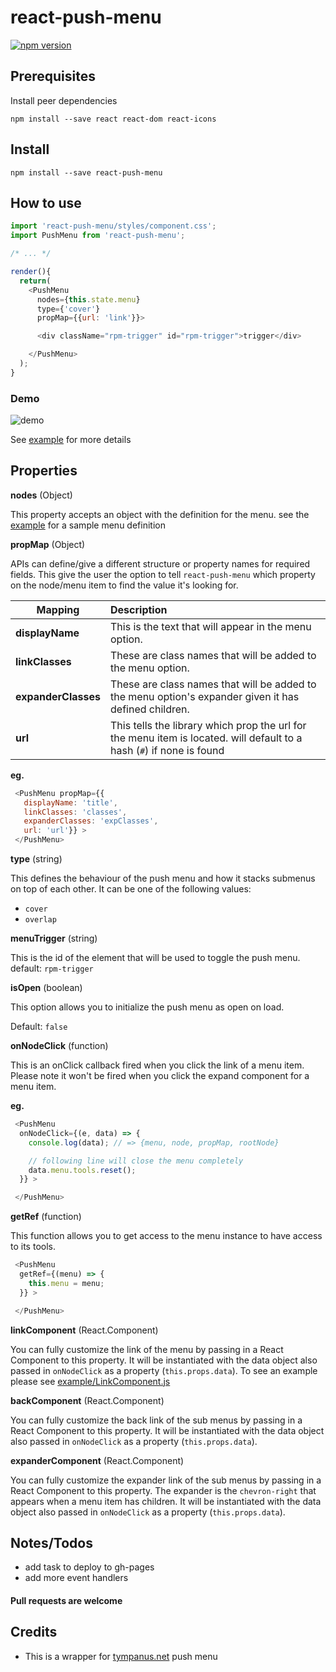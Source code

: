 # react-push-menu

[![npm version](https://badge.fury.io/js/react-push-menu.svg)](https://badge.fury.io/js/react-push-menu)


## Prerequisites

Install peer dependencies

`npm install --save react react-dom react-icons`

## Install

`npm install --save react-push-menu`

## How to use

```js
import 'react-push-menu/styles/component.css';
import PushMenu from 'react-push-menu';

/* ... */

render(){
  return(
    <PushMenu
      nodes={this.state.menu}
      type={'cover'}
      propMap={{url: 'link'}}>

      <div className="rpm-trigger" id="rpm-trigger">trigger</div>

    </PushMenu>
  );
}
```

### Demo

![demo](https://i.imgur.com/i7Knwu8.gif)

See [example](example/index.js) for more details

## Properties

**nodes** (Object)

This property accepts an object with the definition for the menu. see the [example](/example/index.js) for a sample menu definition

**propMap** (Object)

APIs can define/give a different structure or property names for required fields.
This give the user the option to tell `react-push-menu` which property on the node/menu item to find the value it's looking for.

|Mapping| Description|
|---|:---|
| **displayName** | This is the text that will appear in the menu option. |
| **linkClasses** | These are class names that will be added to the menu option. |
| **expanderClasses** | These are class names that will be added to the menu option's expander given it has defined children. |
| **url** | This tells the library which prop the url for the menu item is located. will default to a hash (`#`) if none is found |

**eg.**

```js
 <PushMenu propMap={{
   displayName: 'title',
   linkClasses: 'classes',
   expanderClasses: 'expClasses',
   url: 'url'}} >
 </PushMenu>
```

**type** (string)

This defines the behaviour of the push menu and how it stacks submenus on top of each other.
It can be one of the following values:
- `cover`
- `overlap`

**menuTrigger** (string)

This is the id of the element that will be used to toggle the push menu.
default: `rpm-trigger`

**isOpen** (boolean)

This option allows you to initialize the push menu as open on load.

Default: `false`

**onNodeClick** (function)

This is an onClick callback fired when you click the link of a menu item.
Please note it won't be fired when you click the expand component for a menu item.

**eg.**

```js
 <PushMenu
  onNodeClick={(e, data) => {
    console.log(data); // => {menu, node, propMap, rootNode}

    // following line will close the menu completely
    data.menu.tools.reset();
  }} >

 </PushMenu>
```
**getRef** (function)

This function allows you to get access to the menu instance to have access to its tools.

```js
 <PushMenu
  getRef={(menu) => {
    this.menu = menu;
  }} >

 </PushMenu>
```


**linkComponent** (React.Component)

You can fully customize the link of the menu by passing in a React Component to this property.
It will be instantiated with the data object also passed in `onNodeClick` as a property (`this.props.data`).
To see an example please see [example/LinkComponent.js](example/LinkComponent.js)

**backComponent** (React.Component)

You can fully customize the back link of the sub menus by passing in a React Component to this property.
It will be instantiated with the data object also passed in `onNodeClick` as a property (`this.props.data`).

**expanderComponent** (React.Component)

You can fully customize the expander link of the sub menus by passing in a React Component to this property. The expander is the `chevron-right` that appears when a menu item has children.
It will be instantiated with the data object also passed in `onNodeClick` as a property (`this.props.data`).


## Notes/Todos
- add task to deploy to gh-pages
- add more event handlers


#### Pull requests are welcome

## Credits
- This is a wrapper for [tympanus.net](https://tympanus.net/Development/MultiLevelPushMenu) push menu
